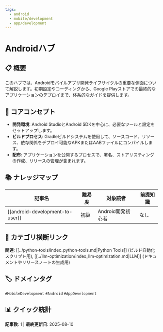```yaml
---
tags:
  - android
  - mobile/development
  - app/development
---
```


# Androidハブ

## 📋 概要
このハブでは、Androidモバイルアプリ開発ライフサイクルの重要な側面について解説します。初期設定やコーディングから、Google Playストアでの最終的なアプリケーションのデプロイまで、体系的なガイドを提供します。

## 🎯 コアコンセプト
- **開発環境**: Android StudioとAndroid SDKを中心に、必要なツールと設定をセットアップします。
- **ビルドプロセス**: Gradleビルドシステムを使用して、ソースコード、リソース、依存関係をデプロイ可能なAPKまたはAABファイルにコンパイルします。
- **配布**: アプリケーションを公開するプロセスで、署名、ストアリスティングの作成、リリースの管理が含まれます。

## 📚 ナレッジマップ

| 記事名                          | 難易度 | 対象読者          | 前提知識 |
| ------------------------------- | ------ | ----------------- | -------- |
| [[android-development-to-user]] | 初級   | Android開発初心者 | なし     |

## 🔗 カテゴリ横断リンク
**関連**: [[../python-tools/index_python-tools.md|Python Tools]] (ビルド自動化スクリプト用), [[../llm-optimization/index_llm-optimization.md|LLM]] (ドキュメントやリリースノートの生成用)

## 🏷️ ドメインタグ
`#MobileDevelopment` `#Android` `#AppDevelopment`

## 📊 クイック統計
**記事数**: 1 | **最終更新日**: 2025-08-10
